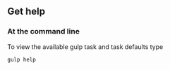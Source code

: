 ## Get help

### At the command line

To view the available gulp task and task defaults type

```
gulp help
```

